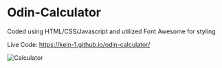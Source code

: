 # Odin-Calculator

Coded using HTML/CSS/Javascript and utilized Font Awesome for styling  

Live Code: https://kein-1.github.io/odin-calculator/

![Calculator](https://user-images.githubusercontent.com/87039063/181996530-7ed66dff-9c84-4923-aafa-9c0ee5e2dff1.png)
